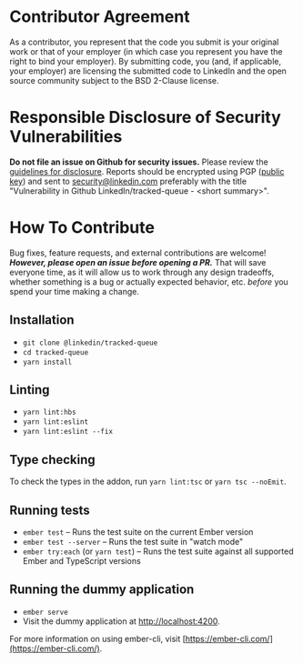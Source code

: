 # Contributor Agreement

As a contributor, you represent that the code you submit is your original work or that of your employer (in which case you represent you have the right to bind your employer). By submitting code, you (and, if applicable, your employer) are licensing the submitted code to LinkedIn and the open source community subject to the BSD 2-Clause license.

# Responsible Disclosure of Security Vulnerabilities

**Do not file an issue on Github for security issues.** Please review the [guidelines for disclosure][disclosure_guidelines]. Reports should be encrypted using PGP ([public key][pubkey]) and sent to [security@linkedin.com][disclosure_email] preferably with the title "Vulnerability in Github LinkedIn/tracked-queue - &lt;short summary&gt;".

[disclosure_guidelines]: https://www.linkedin.com/help/linkedin/answer/62924
[pubkey]: https://www.linkedin.com/help/linkedin/answer/79676
[disclosure_email]: mailto:security@linkedin.com?subject=Vulnerability%20in%20Github%20LinkedIn/tracked-queue%20-%20%3Csummary%3E

# How To Contribute

Bug fixes, feature requests, and external contributions are welcome! **_However, please open an issue before opening a PR._** That will save everyone time, as it will allow us to work through any design tradeoffs, whether something is a bug or actually expected behavior, etc. _before_ you spend your time making a change.

## Installation

- `git clone @linkedin/tracked-queue`
- `cd tracked-queue`
- `yarn install`

## Linting

- `yarn lint:hbs`
- `yarn lint:eslint`
- `yarn lint:eslint --fix`

## Type checking

To check the types in the addon, run `yarn lint:tsc` or `yarn tsc --noEmit`.

## Running tests

- `ember test` – Runs the test suite on the current Ember version
- `ember test --server` – Runs the test suite in "watch mode"
- `ember try:each` (or `yarn test`) – Runs the test suite against all supported Ember and TypeScript versions

## Running the dummy application

- `ember serve`
- Visit the dummy application at [http://localhost:4200](http://localhost:4200).

For more information on using ember-cli, visit [https://ember-cli.com/](https://ember-cli.com/).
